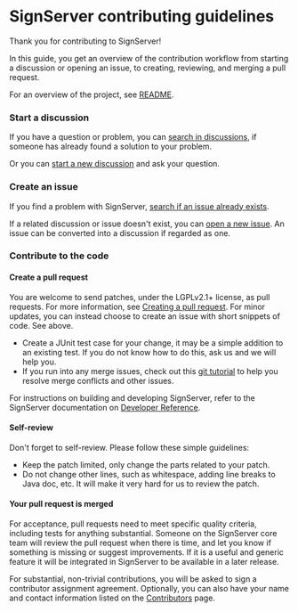 # SignServer contributing guidelines <!-- omit in toc -->

Thank you for contributing to SignServer!

In this guide, you get an overview of the contribution workflow from starting a discussion or opening an issue, to creating, reviewing, and merging a pull request.

For an overview of the project, see [README](README.md). 

### Start a discussion
If you have a question or problem, you can [search in discussions](../../discussions), if someone has already found a solution to your problem. 

Or you can [start a new discussion](../../discussions/new/choose) and ask your question. 

### Create an issue

If you find a problem with SignServer, [search if an issue already exists](../../issues).

If a related discussion or issue doesn't exist, you can [open a new issue](../../issues/new). An issue can be converted into a discussion if regarded as one.

### Contribute to the code

#### Create a pull request

You are welcome to send patches, under the LGPLv2.1+ license, as pull requests. For more information, see [Creating a pull request](https://docs.github.com/en/pull-requests/collaborating-with-pull-requests/proposing-changes-to-your-work-with-pull-requests/creating-a-pull-request). For minor updates, you can instead choose to create an issue with short snippets of code. See above.

* Create a JUnit test case for your change, it may be a simple addition to an existing test. If you do not know how to do this, ask us and we will help you. 
* If you run into any merge issues, check out this [git tutorial](https://github.com/skills/resolve-merge-conflicts) to help you resolve merge conflicts and other issues.

For instructions on building and developing SignServer, refer to the SignServer documentation on [Developer Reference](https://doc.primekey.com/signserver/signserver-reference/developer-reference).

#### Self-review

Don't forget to self-review. Please follow these simple guidelines:
* Keep the patch limited, only change the parts related to your patch. 
* Do not change other lines, such as whitespace, adding line breaks to Java doc, etc. It will make it very hard for us to review the patch.

#### Your pull request is merged

For acceptance, pull requests need to meet specific quality criteria, including tests for anything substantial. Someone on the SignServer core team will review the pull request when there is time, and let you know if something is missing or suggest improvements. If it is a useful and generic feature it will be integrated in SignServer to be available in a later release.

For substantial, non-trivial contributions, you will be asked to sign a contributor assignment agreement. Optionally, you can also have your name and contact information listed on the [Contributors](https://www.signserver.org/contributors/) page. 
